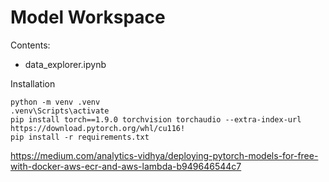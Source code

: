 # Model Workspace

Contents:

- data_explorer.ipynb

Installation
```
python -m venv .venv 
.venv\Scripts\activate  
pip install torch==1.9.0 torchvision torchaudio --extra-index-url https://download.pytorch.org/whl/cu116!
pip install -r requirements.txt
```

https://medium.com/analytics-vidhya/deploying-pytorch-models-for-free-with-docker-aws-ecr-and-aws-lambda-b949646544c7